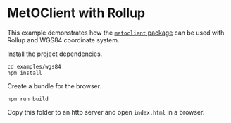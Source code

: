 # MetOClient with Rollup

This example demonstrates how the [`metoclient` package](https://www.npmjs.com/package/@fmidev/metoclient) can be used with Rollup and WGS84 coordinate system.

Install the project dependencies.

    cd examples/wgs84
    npm install

Create a bundle for the browser.

    npm run build

Copy this folder to an http server and open `index.html` in a browser.
